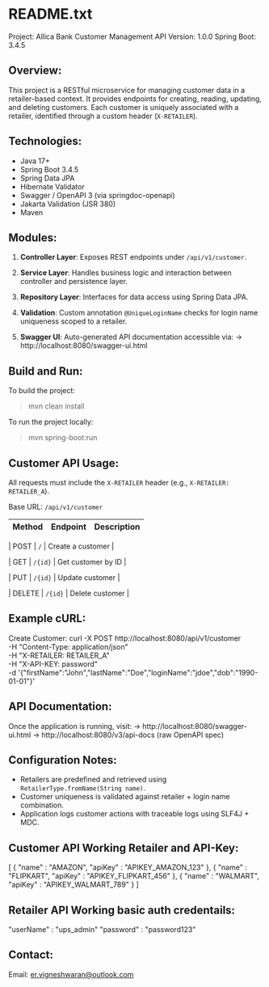 README.txt
==========

Project: Allica Bank Customer Management API
Version: 1.0.0
Spring Boot: 3.4.5

Overview:
---------
This project is a RESTful microservice for managing customer data in a retailer-based context.
It provides endpoints for creating, reading, updating, and deleting customers.
Each customer is uniquely associated with a retailer, identified through a custom header (`X-RETAILER`).

Technologies:
-------------
- Java 17+
- Spring Boot 3.4.5
- Spring Data JPA
- Hibernate Validator
- Swagger / OpenAPI 3 (via springdoc-openapi)
- Jakarta Validation (JSR 380)
- Maven

Modules:
--------
1. **Controller Layer**: 
   Exposes REST endpoints under `/api/v1/customer`.

2. **Service Layer**:
   Handles business logic and interaction between controller and persistence layer.

3. **Repository Layer**:
   Interfaces for data access using Spring Data JPA.

4. **Validation**:
   Custom annotation `@UniqueLoginName` checks for login name uniqueness scoped to a retailer.

5. **Swagger UI**:
   Auto-generated API documentation accessible via:
   → http://localhost:8080/swagger-ui.html

Build and Run:
--------------
To build the project:
> mvn clean install

To run the project locally:
> mvn spring-boot:run

Customer API Usage:
----------
All requests must include the `X-RETAILER` header (e.g., `X-RETAILER: RETAILER_A`).

Base URL: `/api/v1/customer`

| Method | Endpoint            | Description         |
|--------|---------------------|---------------------|

| POST   | `/`                 | Create a customer   |

| GET    | `/{id}`             | Get customer by ID  |

| PUT    | `/{id}`             | Update customer     |

| DELETE | `/{id}`             | Delete customer     |


Example cURL:
-------------
Create Customer:
curl -X POST http://localhost:8080/api/v1/customer \
  -H "Content-Type: application/json" \
  -H "X-RETAILER: RETAILER_A" \
  -H "X-API-KEY: password" \
  -d '{"firstName":"John","lastName":"Doe","loginName":"jdoe","dob":"1990-01-01"}'

API Documentation:
------------------
Once the application is running, visit:
→ http://localhost:8080/swagger-ui.html
→ http://localhost:8080/v3/api-docs (raw OpenAPI spec)

Configuration Notes:
--------------------
- Retailers are predefined and retrieved using `RetailerType.fromName(String name)`.
- Customer uniqueness is validated against retailer + login name combination.
- Application logs customer actions with traceable logs using SLF4J + MDC.

Customer API Working Retailer and API-Key:
---------------------
[
{
  "name" : "AMAZON",
  "apiKey" : "APIKEY_AMAZON_123"
},
{
  "name" : "FLIPKART",
  "apiKey" : "APIKEY_FLIPKART_456"
},
{
  "name" : "WALMART",
  "apiKey" : "APIKEY_WALMART_789"
}
]

Retailer API Working basic auth credentails:
---------------------
"userName" : "ups_admin"
"password" : "password123"


Contact:
--------

Email: er.vigneshwaran@outlook.com
